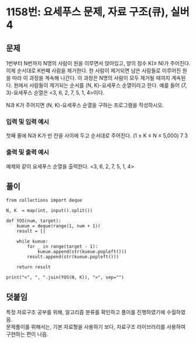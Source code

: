 # 1158번: 요세푸스 문제, 자료 구조(큐), 실버4

## 문제
1번부터 N번까지 N명의 사람이 원을 이루면서 앉아있고, 양의 정수 K(≤ N)가 주어진다. 이제 순서대로 K번째 사람을 제거한다. 한 사람이 제거되면 남은 사람들로 이루어진 원을 따라 이 과정을 계속해 나간다. 이 과정은 N명의 사람이 모두 제거될 때까지 계속된다. 원에서 사람들이 제거되는 순서를 (N, K)-요세푸스 순열이라고 한다. 예를 들어 (7, 3)-요세푸스 순열은 <3, 6, 2, 7, 5, 1, 4>이다.

N과 K가 주어지면 (N, K)-요세푸스 순열을 구하는 프로그램을 작성하시오.

### 입력 및 입력 예시
첫째 줄에 N과 K가 빈 칸을 사이에 두고 순서대로 주어진다. (1 ≤ K ≤ N ≤ 5,000)
7 3

### 출력 및 출력 예시
예제와 같이 요세푸스 순열을 출력한다.
<3, 6, 2, 7, 5, 1, 4>

## 풀이
<pre><code>from collections import deque

N, K  = map(int, input().split())

def YOS(num, target):
    kueue = deque(range(1, num + 1))
    result = []

    while kueue:
        for _ in range(target - 1):
            kueue.append(str(kueue.popleft()))
        result.append(str(kueue.popleft()))

    return result

print("<", ", ".join(YOS(N, K)), ">", sep="")</code></pre>

## 덧붙임
특정 자료구조 공부를 위해, 알고리즘 분류를 확인하고 풀이를 진행하였기에 수월하였음.   
문제풀이를 위해서는, 기본 자료형을 사용하기 보다, 자료구조 라이브러리를 사용하여 구현하는 편이 나음.

